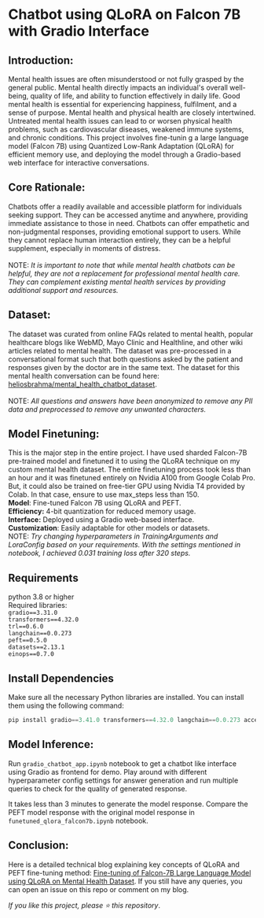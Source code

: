 # Chatbot using QLoRA on Falcon 7B with Gradio Interface


## Introduction:
Mental health issues are often misunderstood or not fully grasped by the general public.
Mental health directly impacts an individual's overall well-being, quality of life, and ability to function effectively in daily life. Good mental health is essential for experiencing happiness, fulfilment, and a sense of purpose. Mental health and physical health are closely intertwined. Untreated mental health issues can lead to or worsen physical health problems, such as cardiovascular diseases, weakened immune systems, and chronic conditions.
This project involves fine-tunin  g a large language model (Falcon 7B) using Quantized Low-Rank Adaptation (QLoRA) for efficient memory use, and deploying the model through a Gradio-based web interface for interactive conversations.



## Core Rationale:
Chatbots offer a readily available and accessible platform for individuals seeking support. They can be accessed anytime and anywhere, providing immediate assistance to those in need. Chatbots can offer empathetic and non-judgmental responses, providing emotional support to users. While they cannot replace human interaction entirely, they can be a helpful supplement, especially in moments of distress.<br><br>
NOTE: _It is important to note that while mental health chatbots can be helpful, they are not a replacement for professional mental health care. They can complement existing mental health services by providing additional support and resources._

## Dataset:
The dataset was curated from online FAQs related to mental health, popular healthcare blogs like WebMD, Mayo Clinic and Healthline, and other wiki articles related to mental health. The dataset was pre-processed in a conversational format such that both questions asked by the patient and responses given by the doctor are in the same text. The dataset for this mental health conversation can be found here: [heliosbrahma/mental_health_chatbot_dataset](https://huggingface.co/datasets/heliosbrahma/mental_health_chatbot_dataset).<br><br>
NOTE: _All questions and answers have been anonymized to remove any PII data and preprocessed to remove any unwanted characters._

## Model Finetuning:
This is the major step in the entire project. I have used sharded Falcon-7B pre-trained model and finetuned it to using the QLoRA technique on my custom mental health dataset. The entire finetuning process took less than an hour and it was finetuned entirely on Nvidia A100 from Google Colab Pro. But, it could also be trained on free-tier GPU using Nvidia T4 provided by Colab. In that case,  ensure to use max_steps less than 150.<br>
**Model**: Fine-tuned Falcon 7B using QLoRA and PEFT.<br>
**Efficiency:** 4-bit quantization for reduced memory usage.<br>
**Interface:** Deployed using a Gradio web-based interface.<br>
**Customization**: Easily adaptable for other models or datasets.<br>
NOTE: _Try changing hyperparameters in TrainingArguments and LoraConfig based on your requirements. With the settings mentioned in notebook, I achieved 0.031 training loss after 320 steps._

## Requirements 
python 3.8 or higher<br>
Required libraries:<br>
`gradio==3.31.0`<br>
`transformers==4.32.0`<br>
`trl==0.6.0`<br>
`langchain==0.0.273`<br>
`peft==0.5.0`<br>
`datasets==2.13.1`<br>
`einops==0.7.0`<br>

##  Install Dependencies
Make sure all the necessary Python libraries are installed. You can install them using the following command:<br>
```python
pip install gradio==3.41.0 transformers==4.32.0 langchain==0.0.273 accelerate==0.12.0 bitsandbytes==0.41.1 peft==0.5.0 trl==0.6.0 datasets==2.13.1 einops==0.7.0 wandb==0.15.8
```

## Model Inference:
Run `gradio_chatbot_app.ipynb` notebook to get a chatbot like interface using Gradio as frontend for demo. Play around with different hyperparameter config settings for answer generation and run multiple queries to check for the quality of generated response. 


It takes less than 3 minutes to generate the model response. Compare the PEFT model response with the original model response in `funetuned_qlora_falcon7b.ipynb` notebook.

## Conclusion:
Here is a detailed technical blog explaining key concepts of QLoRA and PEFT fine-tuning method: [Fine-tuning of Falcon-7B Large Language Model using QLoRA on Mental Health Dataset](https://medium.com/@iamarunbrahma/fine-tuning-of-falcon-7b-large-language-model-using-qlora-on-mental-health-dataset-aa290eb6ec85). If you still have any queries, you can open an issue on this repo or comment on my blog.

_If you like this project, please :star: this repository_.
